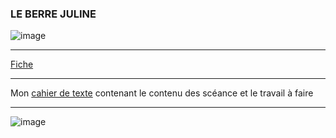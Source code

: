 ### LE BERRE JULINE 

![image](https://github.com/user-attachments/assets/4ea4016d-3da3-47f3-a7d2-0afbee6317a0)
____________________________________________________________________________________________________________________________________
[Fiche](./Doc/Fiche.md)
____________________________________________________________________________________________________________________________________
Mon [cahier de texte](https://ericecmorlaix.github.io/1SI_2024-2025/) contenant le contenu des scéance et le travail à faire 
____________________________________________________________________________________________________________________________________
![image](https://static.wixstatic.com/media/557f79_7cbdd28074e84e4882ec9314f46d5fb0~mv2.jpeg/v1/fill/w_1024,h_768,al_c,q_90/557f79_7cbdd28074e84e4882ec9314f46d5fb0~mv2.webp)

